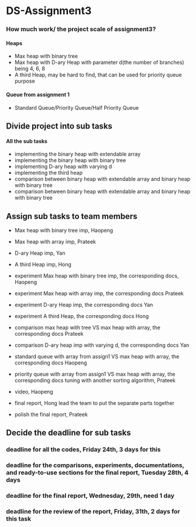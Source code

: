 # DS-Assignment3

### How much work/ the project scale of assignment3?

#### Heaps
- Max heap with binary tree
- Max heap with D-ary Heap with parameter d(the number of branches) being 4, 6, 8
- A third Heap, may be hard to find, that can be used for priority queue purpose


#### Queue from assignment 1
- Standard Queue/Priority Queue/Half Priority Queue


## Divide project into sub tasks
#### All the sub tasks
- implementing the binary heap with extendable array
- implementing the binary heap with binary tree
- implementing D-ary heap with varying d
- implementing the third heap
- comparison between binary heap with extendable array and binary heap with binary tree
- comparison between binary heap with extendable array and binary heap with binary tree


## Assign sub tasks to team members

- Max heap with binary tree imp, Haopeng
- Max heap with array imp, Prateek
- D-ary Heap imp, Yan
- A third Heap imp, Hong

- experiment Max heap with binary tree imp, the corresponding docs, Haopeng
- experiment Max heap with array imp, the corresponding docs Prateek
- experiment D-ary Heap imp, the corresponding docs Yan
- experiment A third Heap, the corresponding docs Hong

- comparison max heap with tree VS max heap with array, the corresponding docs Prateek
- comparison D-ary heap imp with varying d, the corresponding docs Yan
- standard queue with array from assign1 VS max heap with array, the corresponding docs Haopeng
- priority queue with array from assign1 VS max heap with array, the corresponding docs tuning with another sorting algorithm, Prateek

- video, Haopeng
- final report, Hong lead the team to put the separate parts together
- polish the final report, Prateek


## Decide the deadline for sub tasks

### deadline for all the codes, Friday 24th, 3 days for this
### deadline for the comparisons, experiments, documentations, and ready-to-use sections for the final report, **Tuesday 28th**, 4 days
### deadline for the final report, Wednesday, 29th, need 1 day
### deadline for the review of the report, Friday, 31th, 2 days for this task






